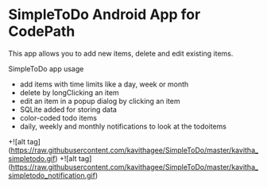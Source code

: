 # SimpleToDo Android App for CodePath

This app allows you to add new items, delete and edit existing items.

SimpleToDo app usage
* add items with time limits like a day, week or month
* delete by longClicking an item
* edit an item in a popup dialog by clicking an item 
* SQLite added for storing data
* color-coded todo items
* daily, weekly and monthly notifications to look at the todoitems

+![alt tag] (https://raw.githubusercontent.com/kavithagee/SimpleToDo/master/kavitha_simpletodo.gif)
+![alt tag] (https://raw.githubusercontent.com/kavithagee/SimpleToDo/master/kavitha_simpletodo_notification.gif)
